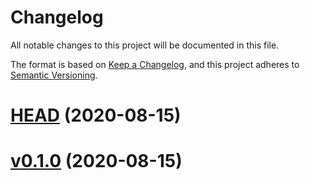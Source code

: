 # Changelog

All notable changes to this project will be documented in this file.

The format is based on [Keep a Changelog](https://keepachangelog.com/en/1.0.0/), and this project adheres to [Semantic Versioning](https://semver.org/spec/v2.0.0.html).

# [HEAD](https://github.com/SirWindfield/markdown-composer/compare/v0.1.0...HEAD) (2020-08-15)

# [v0.1.0](https://github.com/SirWindfield/markdown-composer/compare/v0.0.0...v0.1.0) (2020-08-15)

